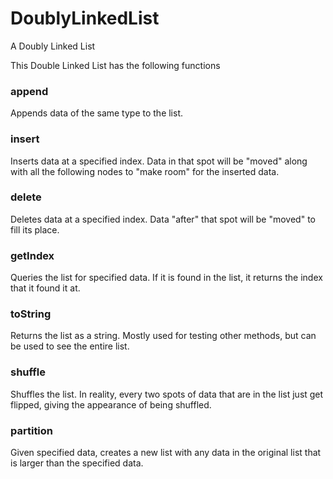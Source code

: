 # DoublyLinkedList
A Doubly Linked List

This Double Linked List has the following functions

### append
Appends data of the same type to the list.

### insert
Inserts data at a specified index. Data in that spot will be "moved" along with all the following nodes to "make room" for the inserted data.

### delete
Deletes data at a specified index. Data "after" that spot will be "moved" to fill its place.

### getIndex
Queries the list for specified data. If it is found in the list, it returns the index that it found it at.

### toString
Returns the list as a string. Mostly used for testing other methods, but can be used to see the entire list.

### shuffle
Shuffles the list. In reality, every two spots of data that are in the list just get flipped, giving the appearance of being shuffled.

### partition
Given specified data, creates a new list with any data in the original list that is larger than the specified data.
